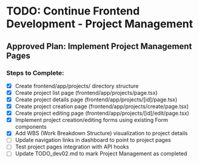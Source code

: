# TODO: Continue Frontend Development - Project Management

## Approved Plan: Implement Project Management Pages

### Steps to Complete:
- [x] Create frontend/app/projects/ directory structure
- [x] Create project list page (frontend/app/projects/page.tsx)
- [x] Create project details page (frontend/app/projects/[id]/page.tsx)
- [x] Create project creation page (frontend/app/projects/create/page.tsx)
- [x] Create project editing page (frontend/app/projects/[id]/edit/page.tsx)
- [x] Implement project creation/editing forms using existing Form components
- [x] Add WBS (Work Breakdown Structure) visualization to project details
- [ ] Update navigation links in dashboard to point to project pages
- [ ] Test project pages integration with API hooks
- [ ] Update TODO_dev02.md to mark Project Management as completed
